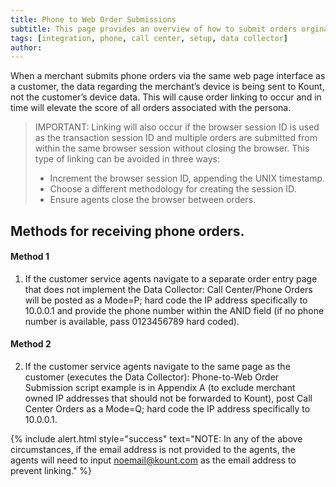 ```yaml
---
title: Phone to Web Order Submissions
subtitle: This page provides an overview of how to submit orders orginating from a call center environment. 
tags: [integration, phone, call center, setup, data collector]
author:
---
```


When a merchant submits phone orders via the same web page interface as a customer, the data regarding the merchant’s device is being sent to Kount, not the customer’s device data. This will cause order linking to occur and in time will elevate the score of all orders associated with the persona.

>IMPORTANT: 
Linking will also occur if the browser session ID is used as the transaction session ID and
multiple orders are submitted from within the same browser session without closing the browser. This
type of linking can be avoided in three ways:
>* Increment the browser session ID, appending the UNIX timestamp.
>* Choose a different methodology for creating the session ID.
>* Ensure agents close the browser between orders.

## Methods for receiving phone orders.

#### Method 1

1. If the customer service agents navigate to a separate order entry page that does not implement
the Data Collector: Call Center/Phone Orders will be posted as a Mode=P; hard code the IP
address specifically to 10.0.0.1 and provide the phone number within the ANID field (if no phone
number is available, pass 0123456789 hard coded).

#### Method 2

2. If the customer service agents navigate to the same page as the customer (executes the Data
Collector): Phone-to-Web Order Submission script example is in Appendix A (to exclude
merchant owned IP addresses that should not be forwarded to Kount), post Call Center Orders
as a Mode=Q; hard code the IP address specifically to 10.0.0.1.

{% include alert.html style="success" text="NOTE: In any of the above circumstances, if the email address is not provided to the agents, the agents will need to input noemail@kount.com as the email address to prevent linking." %}
